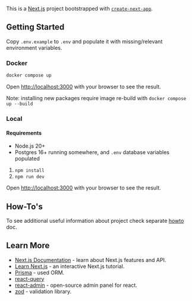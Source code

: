 This is a [Next.js](https://nextjs.org/) project bootstrapped with [`create-next-app`](https://github.com/vercel/next.js/tree/canary/packages/create-next-app).

## Getting Started

Copy `.env.example` to `.env` and populate it with missing/relevant environment variables.

### Docker

```sh
docker compose up
```

Open [http://localhost:3000](http://localhost:3000) with your browser to see the result.

Note: installing new packages require image re-build with `docker compose up --build`

### Local

#### Requirements

- Node.js 20+
- Postgres 16+ running somewhere, and `.env` database variables populated

1. `npm install`
2. `npm run dev`

Open [http://localhost:3000](http://localhost:3000) with your browser to see the result.

## How-To's

To see additional useful information about project check separate [howto](./docs/HOWTO.md) doc.

## Learn More

- [Next.js Documentation](https://nextjs.org/docs) - learn about Next.js features and API.
- [Learn Next.js](https://nextjs.org/learn) - an interactive Next.js tutorial.
- [Prisma](https://www.prisma.io/) - used ORM.
- [react-query](https://tanstack.com/query/latest)
- [react-admin](https://marmelab.com/react-admin/Tutorial.html) - open-source admin panel for react.
- [zod](https://zod.dev/) - validation library.
